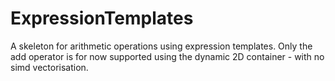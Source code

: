 # ExpressionTemplates

A skeleton for arithmetic operations using expression templates. Only the add operator is for now supported using the dynamic 2D container - with no simd vectorisation. 


